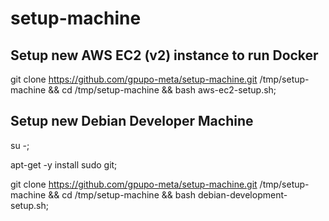 # setup-machine

## Setup new AWS EC2 (v2) instance to run Docker

  git clone https://github.com/gpupo-meta/setup-machine.git /tmp/setup-machine && cd /tmp/setup-machine && bash aws-ec2-setup.sh;


## Setup new Debian Developer Machine

  su -;

  apt-get -y install sudo git;

  git clone https://github.com/gpupo-meta/setup-machine.git /tmp/setup-machine && cd /tmp/setup-machine && bash debian-development-setup.sh;
